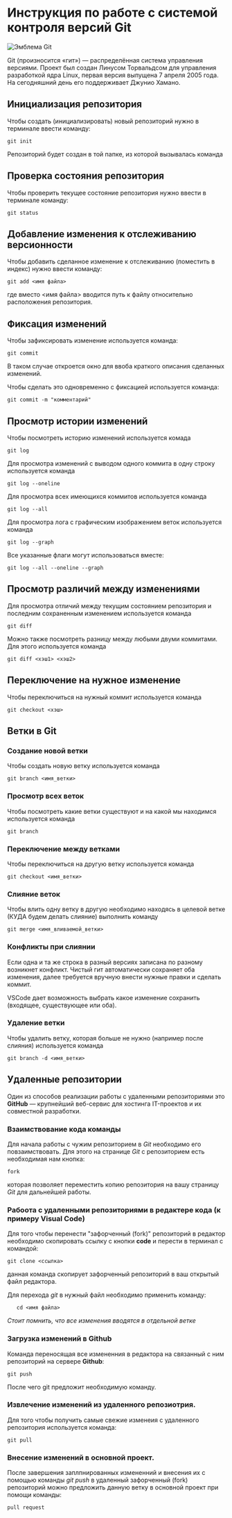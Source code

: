 # **Инструкция по работе с системой контроля версий Git**

![Эмблема Git](git.jpg)

Git (произносится «гит») — распределённая система управления версиями. Проект был создан Линусом Торвальдсом для управления разработкой ядра Linux, первая версия выпущена 7 апреля 2005 года. На сегодняшний день его поддерживает Джунио Хамано.

## Инициализация репозитория

Чтобы создать (инициализировать) новый репозиторий нужно в терминале ввести команду:

    git init

Репозиторий будет создан в той папке, из которой вызывалась команда

## Проверка состояния репозитория

Чтобы проверить текущее состояние репозитория нужно ввести в терминале команду:

    git status

## Добавление изменения к отслеживанию версионности

Чтобы добавить сделанное изменение к отслеживанию (поместить в индекс) нужно ввести команду:

    git add <имя файла>

где вместо <имя файла> вводится путь к файлу относительно расположения репозитория.

## Фиксация изменений

Чтобы зафиксировать изменение используется команда:

    git commit

В таком случае откроется окно для ввоба краткого описания сделанных изменений.

Чтобы сделать это одновременно с фиксацией используется команда:

    git commit -m "комментарий"

## Просмотр истории изменений

Чтобы посмотреть историю изменений используется комада

    git log

Для просмотра изменений с выводом одного коммита в одну строку используется команда

    git log --oneline

Для просмотра всех имеющихся коммитов используется команда

    git log --all

Для просмотра лога с графическим изображением веток используется команда

    git log --graph

Все указанные флаги могут использоваться вместе:

    git log --all --oneline --graph

## Просмотр различий между изменениями

Для просмотра отличий между текущим состоянием репозитория и последним сохраненным изменением используется команда

    git diff

Можно также посмотреть разницу между любыми двуми коммитами. Для этого используется команда

    git diff <хэш1> <хэш2>

## Переключение на нужное изменение

Чтобы переключиться на нужный коммит используется команда

    git checkout <хэш>

## Ветки в Git

### Создание новой ветки

Чтобы создать новую ветку используется команда

    git branch <имя_ветки>

### Просмотр всех веток

Чтобы посмотреть какие ветки существуют и на какой мы находимся используется команда

    git branch

### Переключение между ветками

Чтобы переключиться на другую ветку используется команда

    git checkout <имя_ветки>

### Слияние веток

Чтобы влить одну ветку в другую необходимо находясь в целевой ветке (КУДА будем делать слияние) выполнить команду

    git merge <имя_вливаемой_ветки>

### Конфликты при слиянии

Если одна и та же строка в разный версиях записана по разному возникнет конфликт.
Чистый гит автоматически сохраняет оба изменения, далее требуется вручную внести нужные правки и сделать коммит.

VSСode дает возможность выбрать какое изменение сохранить (входящее, существующее или оба).

### Удаление ветки

Чтобы удалить ветку, которая больше не нужно (например после слияния) используется команда

    git branch -d <имя_ветки>
 
 ## Удаленные репозитории

 Один из  способов реализации работы с удаленными репозиториями это __GitHub__ — крупнейший веб-сервис для хостинга IT-проектов и их совместной разработки.
### Взаимствование кода команды
Для начала работы с чужим репозиторием в  *Git* необходимо его повзаимствовать. Для этого на странице *Git* с репозиторием есть необходимая нам кнопка:

    fork
которая позволяет переместить копию репозитория на вашу страницу *Git* для дальнейшей работы.

### Рабоота с удаленными репозиториями в редактере кода (к примеру  Visual Code)

Для того чтобы перенести "зафорченный (fork)" репозиторий в редактор необходимо скопировать ссылку с кнопки **code** и перести в терминал с командой:

    git clone <ссылка>
данная команда скопирует зафорченный репозиторий в ваш открытый файл редактора.

Для перехода _git_ в нужный файл необходимо применить команду:

       cd <имя файла>

*Стоит помнить, что все изменения вводятся в отдельной ветке*
### Загрузка изменений в __Github__

Команда переносящая все измененния в редактора на связанный с ним репозиторий на сервере __Github__: 

    git push
После чего git предложит необходимую команду.
### Извлечение изменений из удаленного репозиотрия.

Для того чтобы получить самые свежие изменеия с удаленного репозитория используется команда:

    git pull

###  Внесение изменений в основной проект.

После завершения заплпнированных измененний и внесения их с помощью команды _git push_ в удаленный зафорченный (fork) репозиторий можно предложить данную ветку в основной проект при помощи команды:

    pull request

